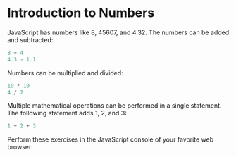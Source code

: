 # Introduction to Numbers

JavaScript has numbers like 8, 45607, and 4.32.  The numbers can be added and subtracted:

```javascript
8 + 4
4.3 - 1.1
```

Numbers can be multiplied and divided:

```javascript
10 * 10
4 / 2
```

Multiple mathematical operations can be performed in a single statement.  The following statement adds 1, 2, and 3:

```javascript
1 + 2 + 3
```

Perform these exercises in the JavaScript console of your favorite web browser:
